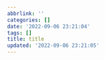 ```yaml
---
abbrlink: ''
categories: []
date: '2022-09-06 23:21:04'
tags: []
title: title
updated: '2022-09-06 23:21:05'
---
```

